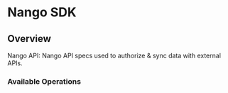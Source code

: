 # Nango SDK


## Overview

Nango API: Nango API specs used to authorize & sync data with external APIs.

### Available Operations

